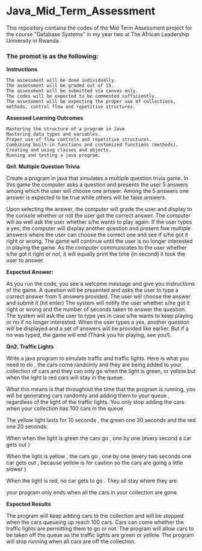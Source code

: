 # Java_Mid_Term_Assessment
This repository contains the codes of the Mid Term Assessment project for the course "Database Systems" in my year two at The African Leadership University in Rwanda.


### The promot is as the following:

**Instructions**

    The assessment will be done individually.
    The assessment will be graded out of 15.
    The assessment will be submitted via canvas only.
    The codes will be expected to be commented sufficiently.
    The assessment will be expecting the proper use of collections, methods, control flow and repetitive structures.

**Assessed Learning Outcomes**

    Mastering the structure of a program in Java
    Mastering data types and variables.
    Proper use of flow controls and repetitive structures.
    Combining built-in functions and customized functions (methods).
    Creating and using classes and objects.
    Running and testing a java program.
    
    

**Qn1. Multiple Question Trivia**


Create a program in java that simulates a multiple question trivia game. In this game the computer asks a question and presents the user 5 answers among which the user will choose one answer. Among the 5 answers one answer is expected to be true while others will be false answers.

Upon selecting the answer, the computer will grade the user and display to the console whether or not the user got the correct answer. The computer will as well ask the user whether s/he wants to play again. If the user types a yes, the computer will display another question and present five multiple answers where the user can choose the correct one and see if s/he got it right or wrong. The game will continue until the user is no longer interested in playing the game. As the computer communicates to the user whether s/he got it right or not, it will equally print the time (in second) it took the user to answer.

  **Expected Answer:**

  As you run the code, you see a welcome message and give you instructions of the game.
  A question will be presented and asks the user to type a correct answer from 5 answers provided.
  The user will choose the answer and submit it (hit enter)
  The system will notify the user whether s/he got it right or wrong and the number of seconds taken to answer the question.
  The system will ask the user to type yes in case s/he wants to keep playing or no if no longer interested. When the user types a yes, another question will be displayed and a set of answers will be provided like earlier. But if a no was typed, the game will end (Thank you for playing, see you!).


**Qn2. Traffic Lights**

Write a java program to simulate traffic and traffic lights. Here is what you need to do , the cars come randomly and they are being added to your collection of cars and they can only go when the light is green, or yellow but when the light is red cars will stay in the queue.

What this means is that throughout the time that the program is running, you will be generating cars randomly and adding them to your queue , regardless of the light of the traffic lights. You only stop adding the cars when your collection has 100 cars in the queue

The yellow light lasts for 10 seconds , the green one 30 seconds and the red one 20 seconds.

When when the light is green the cars go , one by one (every second a car gets out )

When the light is yellow , the cars go , one by one (every two seconds one  car gets out , because yellow is for caution so the cars are going a little slower )

When the light is red, no car gets to go . They all stay where they are.

your program only ends when all the cars in your collection are gone.

 

  **Expected Results**

  The program will keep adding cars to the collection and will be stopped when the cars queueing up reach 100 cars. Cars can come whether the traffic lights are permitting them to go or not.
  The program will allow cars to be taken off the queue as the traffic lights are green or yellow.
  The program will stop running when all cars are off the collection.
